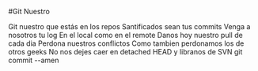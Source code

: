 #Git Nuestro

Git nuestro que estás en los repos
Santificados sean tus commits
Venga a nosotros tu log
En el local como en el remote
Danos hoy nuestro pull de cada dia
Perdona nuestros conflictos
Como tambien perdonamos los de otros geeks
No nos dejes caer en detached HEAD
y libranos de SVN
git commit --amen